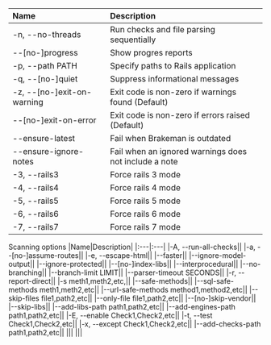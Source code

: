 |Name|Description|
|:---|:---|
|-n, --no-threads|Run checks and file parsing sequentially|
|--[no-]progress|Show progres reports|
|-p, --path PATH|Specify paths to Rails application|
|-q, --[no-]quiet|Suppress informational messages|
|-z, --[no-]exit-on-warning| Exit code is non-zero if warnings found (Default)|
|--[no-]exit-on-error|Exit code is non-zero if errors raised (Default)|
|--ensure-latest|Fail when Brakeman is outdated|
|--ensure-ignore-notes|Fail when an ignored warnings does not include a note|
|-3, --rails3|Force rails 3 mode|
|-4, --rails4|Force rails 4 mode|
|-5, --rails5|Force rails 5 mode|
|-6, --rails6|Force rails 6 mode|
|-7, --rails7|Force rails 7 mode|

Scanning options
|Name|Description|
|:---|:---|
|-A, --run-all-checks||
|-a, --[no-]assume-routes||
|-e, --escape-html||
|--faster||
|--ignore-model-output||
|--ignore-protected||
|--[no-]index-libs||
|--interprocedural||
|--no-branching||
|--branch-limit LIMIT||
|--parser-timeout SECONDS||
|-r, --report-direct||
|-s meth1,meth2,etc,||
|--safe-methods||
|--sql-safe-methods meth1,meth2,etc||
|--url-safe-methods method1,method2,etc||
|--skip-files file1,path2,etc||
|--only-file file1,path2,etc||
|--[no-]skip-vendor||
|--skip-libs||
|--add-libs-path path1,path2,etc||
|--add-engines-path path1,path2,etc||
|-E, --enable Check1,Check2,etc||
|-t, --test Check1,Check2,etc||
|-x, --except Check1,Check2,etc||
|--add-checks-path path1,path2,etc||
|||
|||

